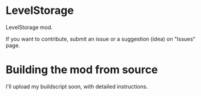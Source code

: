 LevelStorage
============

LevelStorage mod.

If you want to contribute, submit an issue or a suggestion (idea) on "Issues" page.

Building the mod from source
============
I'll upload my buildscript soon, with detailed instructions.
